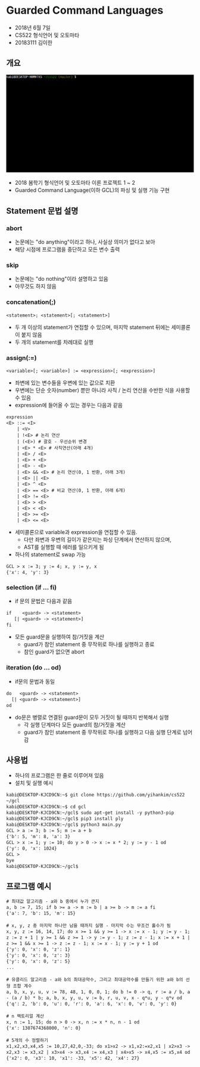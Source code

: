
# Guarded Command Languages
* 2018년 6월 7일
* CS522 형식언어 및 오토마타 
* 20183111 김이한

## 개요
![GCL-demo](https://github.com/YihanKim/CS522/blob/master/GCL-demo.gif)
* 2018 봄학기 형식언어 및 오토마타 이론 프로젝트 1 ~ 2
* Guarded Command Language(이하 GCL)의 파싱 및 실행 기능 구현

## Statement 문법 설명
### abort
* 논문에는 "do anything"이라고 하나, 사실상 의미가 없다고 보아
* 해당 시점에 프로그램을 중단하고 모든 변수 출력

### skip 
* 논문에는 "do nothing"이라 설명하고 있음
* 아무것도 하지 않음

### concatenation(;)
```
<statement>; <statement>[; <statement>]
```
* 두 개 이상의 statement가 연접할 수 있으며, 마지막 statement 뒤에는 세미콜론이 붙지 않음
* 두 개의 statement를 차례대로 실행

### assign(:=)
```
<variable>[; <variable>] := <expression>[; <expression>]
```
* 좌변에 있는 변수들을 우변에 있는 값으로 치환
* 우변에는 단순 숫자(number) 뿐만 아니라 사칙 / 논리 연산을 수반한 식을 사용할 수 있음
* expression에 들어올 수 있는 경우는 다음과 같음
```
expression
<E> ::= <I>
    | <V>
    | !<E> # 논리 연산
    | (<E>) # 괄호 - 우선순위 변경
    | <E> * <E> # 사칙연산(아래 4개)
    | <E> / <E>
    | <E> + <E>
    | <E> - <E>
    | <E> && <E> # 논리 연산(0, 1 반환, 아래 3개)
    | <E> || <E>
    | <E> ^ <E>
    | <E> == <E> # 비교 연산(0, 1 반환, 아래 6개)
    | <E> != <E>
    | <E> > <E>
    | <E> < <E>
    | <E> >= <E>
    | <E> <= <E>
```

* 세미콜론으로 variable과 expression을 연접할 수 있음. 
  - 다만 좌변과 우변의 길이가 같은지는 파싱 단계에서 연산하지 않으며,
  - AST를 실행할 때 에러를 일으키게 됨
* 하나의 statement로 swap 가능
```
GCL > x := 3; y := 4; x, y := y, x
{'x': 4, 'y': 3}
```

### selection (if ... fi)
* if 문의 문법은 다음과 같음
```
if    <guard> -> <statement>
   [| <guard> -> <statement>]
fi
```
* 모든 guard문을 실행하여 참/거짓을 계산
  - guard가 참인 statement 중 무작위로 하나를 실행하고 종료
  - 참인 guard가 없으면 abort

### iteration (do ... od)
* if문의 문법과 동일 
```
do   <guard> -> <statement>
  [| <guard> -> <statement>]
od
```
* do문은 병렬로 연결된 guard문이 모두 거짓이 될 때까지 반복해서 실행
  - 각 실행 단계마다 모든 guard의 참/거짓을 계산
  - guard가 참인 statement 중 무작위로 하나를 실행하고 다음 실행 단계로 넘어감

## 사용법

* 하나의 프로그램은 한 줄로 이루어져 있음
* 설치 및 실행 예시

```console
kabi@DESKTOP-KJCD9CN:~$ git clone https://github.com/yihankim/cs522 ~/gcl
kabi@DESKTOP-KJCD9CN:~$ cd gcl
kabi@DESKTOP-KJCD9CN:~/gcl$ sudo apt-get install -y python3-pip
kabi@DESKTOP-KJCD9CN:~/gcl$ pip3 install ply
kabi@DESKTOP-KJCD9CN:~/gcl$ python3 main.py
GCL > a := 3; b := 5; m := a + b
{'b': 5, 'm': 8, 'a': 3}
GCL > x := 1; y := 10; do y > 0 -> x := x * 2; y := y - 1 od
{'y': 0, 'x': 1024}
GCL >
bye
kabi@DESKTOP-KJCD9CN:~/gcl$
```

## 프로그램 예시
```
# 최대값 알고리즘 - a와 b 중에서 누가 큰지
a, b := 7, 15; if b >= a -> m := b | a >= b -> m := a fi
{'a': 7, 'b': 15, 'm': 15}

# x, y, z 중 마지막 하나만 남을 때까지 실행 - 마지막 수는 무조건 홀수가 됨
x, y, z := 16, 14, 17; do x >= 1 && y >= 1 -> x := x - 1; y := y - 1; z := z + 1 | y >= 1 && z >= 1 -> y := y - 1; z := z - 1; x := x + 1 | z >= 1 && x >= 1 -> z := z - 1; x := x - 1; y := y + 1 od
{'y': 0, 'x': 0, 'z': 1}
{'y': 0, 'x': 0, 'z': 3}
{'y': 0, 'x': 0, 'z': 5}
...

# 유클리드 알고리즘 - a와 b의 최대공약수, 그리고 최대공약수를 만들기 위한 a와 b의 선형 조합 계수
a, b, x, y, u, v := 78, 48, 1, 0, 0, 1; do b != 0 -> q, r := a / b, a - (a / b) * b; a, b, x, y, u, v := b, r, u, v, x - q*u, y - q*v od
{'q': 2, 'b': 0, 'u': 0, 'r': 0, 'a': 6, 'x': 0, 'v': 0, 'y': 0}

# n 팩토리얼 계산
x, n := 1, 15; do n > 0 -> x, n := x * n, n - 1 od
{'x': 1307674368000, 'n': 0}

# 5개의 수 정렬하기
x1,x2,x3,x4,x5 := 10,27,42,0,-33; do x1>x2 -> x1,x2:=x2,x1 | x2>x3 -> x2,x3 := x3,x2 | x3>x4 -> x3,x4 := x4,x3 | x4>x5 -> x4,x5 := x5,x4 od
{'x2': 0, 'x3': 10, 'x1': -33, 'x5': 42, 'x4': 27}

```
